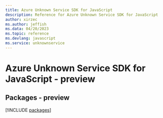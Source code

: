 ```yaml
---
title: Azure Unknown Service SDK for JavaScript
description: Reference for Azure Unknown Service SDK for JavaScript
author: xirzec
ms.author: jeffish
ms.data: 04/20/2023
ms.topic: reference
ms.devlang: javascript
ms.service: unknownservice
---
```

# Azure Unknown Service SDK for JavaScript - preview
## Packages - preview
[!INCLUDE [packages](unknown-service-index.md)]